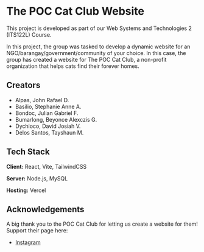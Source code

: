 
# The POC Cat Club Website

This project is developed as part of our Web Systems and Technologies 2 (ITS122L) Course.

In this project, the group was tasked to develop a dynamic website for an NGO/barangay/government/community of your choice. In this case, the group has created a website for The POC Cat Club, a non-profit organization that helps cats find their forever homes.
## Creators

- Alpas, John Rafael D.
- Basilio, Stephanie Anne A.
- Bondoc, Julian Gabriel F.
- Bumarlong, Beyonce Alexczis G.
- Dychioco, David Josiah V.
- Delos Santos, Tayshaun M.

## Tech Stack

**Client:** React, Vite, TailwindCSS

**Server:** Node.js, MySQL

**Hosting:** Vercel
## Acknowledgements

A big thank you to the POC Cat Club for letting us create a website for them! Support their page here:
 - [Instagram](https://www.instagram.com/thepoccatclub/)

